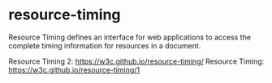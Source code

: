 resource-timing
===============

Resource Timing defines an interface for web applications to access the
complete timing information for resources in a document.

Resource Timing 2: https://w3c.github.io/resource-timing/
Resource Timing: https://w3c.github.io/resource-timing/1
